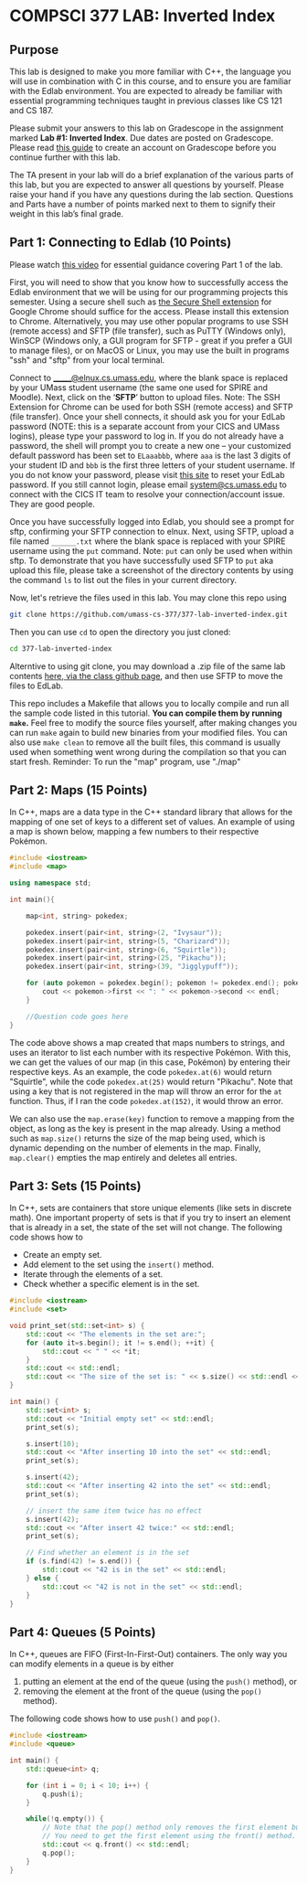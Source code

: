 # COMPSCI 377 LAB: Inverted Index

## Purpose

This lab is designed to make you more familiar with C++, the language you will use in combination with C in this course, and to ensure you are familiar with the Edlab environment. You are expected to already be familiar with essential programming techniques taught in previous classes like CS 121 and CS 187.

Please submit your answers to this lab on Gradescope in the assignment marked **Lab #1: Inverted Index**. Due dates are posted on Gradescope. Please read [this  guide](https://umass.moonami.com/mod/page/view.php?id=103701) to create an account on Gradescope before you continue further with this lab.

The TA present in your lab will do a brief explanation of the various parts of this lab, but you are expected to answer all questions by yourself. Please raise your hand if you have any questions during the lab section. Questions and Parts have a number of points marked next to them to signify their weight in this lab’s final grade.

## Part 1: Connecting to Edlab (10 Points)

Please watch [this video](https://www.youtube.com/watch?v=Ztca75vQHFQ) for essential guidance covering Part 1 of the lab.

First, you will need to show that you know how to successfully access the Edlab environment that we will be using for our programming projects this semester. Using a secure shell such as [the Secure Shell extension](https://chrome.google.com/webstore/detail/secure-shell/iodihamcpbpeioajjeobimgagajmlibd) for Google Chrome should suffice for the access. Please install this extension to Chrome. Alternatively, you may use other popular programs to use SSH (remote access) and SFTP (file transfer), such as PuTTY (Windows only), WinSCP (Windows only, a GUI program for SFTP - great if you prefer a GUI to manage files), or on MacOS or Linux, you may use the built in programs "ssh" and "sftp" from your local terminal. 

Connect to _____@elnux.cs.umass.edu, where the blank space is replaced by your UMass student username (the same one used for SPIRE and Moodle). Next, click on the ‘**SFTP**’ button to upload files. Note: The SSH Extension for Chrome can be used for both SSH (remote access) and SFTP (file transfer). Once your shell connects, it should ask you for your EdLab password (NOTE: this is a separate account from your CICS and UMass logins), please type your password to log in. If you do not already have a password, the shell will prompt you to create a new one – your customized default password has been set to `ELaaabbb`, where `aaa` is the last 3 digits of your student ID and `bbb` is the first three letters of your student username. If you do not know your password, please visit [this site](https://elipareset.cs.umass.edu:9443/) to reset your EdLab password. If you still cannot login, please email system@cs.umass.edu to connect with the CICS IT team to resolve your connection/account issue. They are good people.

Once you have successfully logged into Edlab, you should see a prompt for sftp, confirming your SFTP connection to elnux. Next, using SFTP, upload a file named `______.txt` where the blank space is replaced with your SPIRE username using the `put` command. Note: `put` can only be used when within sftp. To demonstrate that you have successfully used SFTP to `put` aka upload this file, please take a screenshot of the directory contents by using the command `ls` to list out the files in your current directory. 

Now, let's retrieve the files used in this lab. You may clone this repo using

```bash
git clone https://github.com/umass-cs-377/377-lab-inverted-index.git
```

Then you can use `cd` to open the directory you just cloned:

```bash
cd 377-lab-inverted-index
```
Alterntive to using git clone, you may download a .zip file of the same lab contents [here, via the class github page](https://github.com/umass-cs-377/377-lab-inverted-index/archive/refs/heads/main.zip), and then use SFTP to move the files to EdLab.

This repo includes a Makefile that allows you to locally compile and run all the sample code listed in this tutorial. **You can compile them by running `make`.** Feel free to modify the source files yourself, after making changes you can run `make` again to build new binaries from your modified files. You can also use `make clean` to remove all the built files, this command is usually used when something went wrong during the compilation so that you can start fresh. Reminder: To run the "map" program, use "./map"

## Part 2: Maps (15 Points)

In C++, maps are a data type in the C++ standard library that allows for the mapping of one set of keys to a different set of values. An example of using a map is shown below, mapping a few numbers to their respective Pokémon.

```c++
#include <iostream>
#include <map>

using namespace std;

int main(){

    map<int, string> pokedex;

    pokedex.insert(pair<int, string>(2, "Ivysaur"));
    pokedex.insert(pair<int, string>(5, "Charizard"));
    pokedex.insert(pair<int, string>(6, "Squirtle"));
    pokedex.insert(pair<int, string>(25, "Pikachu"));
    pokedex.insert(pair<int, string>(39, "Jigglypuff"));

    for (auto pokemon = pokedex.begin(); pokemon != pokedex.end(); pokemon ++) {
        cout << pokemon->first << ": " << pokemon->second << endl;
    }

    //Question code goes here
}
```

The code above shows a map created that maps numbers to strings, and uses an iterator to list each number with its respective Pokémon. With this, we can get the values of our map (in this case, Pokémon) by entering their respective keys. As an example, the code `pokedex.at(6)` would return "Squirtle", while the code `pokedex.at(25)` would return "Pikachu". Note that using a key that is not registered in the map will throw an error for the `at` function. Thus, if I ran the code `pokedex.at(152)`, it would throw an error.

We can also use the `map.erase(key)` function to remove a mapping from the object, as long as the key is present in the map already. Using a method such as `map.size()` returns the size of the map being used, which is dynamic depending on the number of elements in the map. Finally, `map.clear()` empties the map entirely and deletes all entries.

## Part 3: Sets (15 Points)

In C++, sets are containers that store unique elements (like sets in discrete math). One important
property of sets is that if you try to insert an element that is already in a set, the state of the
set will not change. The following code shows how to

* Create an empty set.
* Add element to the set using the `insert()` method.
* Iterate through the elements of a set.
* Check whether a specific element is in the set.

```c++
#include <iostream>
#include <set>

void print_set(std::set<int> s) {
    std::cout << "The elements in the set are:";
    for (auto it=s.begin(); it != s.end(); ++it) {
        std::cout << " " << *it;
    }
    std::cout << std::endl;
    std::cout << "The size of the set is: " << s.size() << std::endl << std::endl;
}

int main() {
    std::set<int> s;
    std::cout << "Initial empty set" << std::endl;
    print_set(s);

    s.insert(10);
    std::cout << "After inserting 10 into the set" << std::endl;
    print_set(s);

    s.insert(42);
    std::cout << "After inserting 42 into the set" << std::endl;
    print_set(s);

    // insert the same item twice has no effect
    s.insert(42);
    std::cout << "After insert 42 twice:" << std::endl;
    print_set(s);

    // Find whether an element is in the set
    if (s.find(42) != s.end()) {
        std::cout << "42 is in the set" << std::endl;
    } else {
        std::cout << "42 is not in the set" << std::endl;
    }
}
```

## Part 4: Queues (5 Points)

In C++, queues are FIFO (First-In-First-Out) containers. The only way you can modify elements in a queue is by either

1. putting an element at the end of the queue (using the `push()` method), or
1. removing the element at the front of the queue (using the `pop()` method).

The following code shows how to use `push()` and `pop()`.

```c++
#include <iostream>
#include <queue>

int main() {
    std::queue<int> q;

    for (int i = 0; i < 10; i++) {
        q.push(i);
    }

    while(!q.empty()) {
        // Note that the pop() method only removes the first element but doesn not return it.
        // You need to get the first element using the front() method.
        std::cout << q.front() << std::endl;
        q.pop();
    }
}
```

